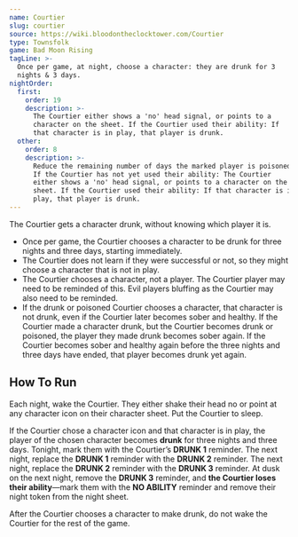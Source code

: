 ```yaml
---
name: Courtier
slug: courtier
source: https://wiki.bloodontheclocktower.com/Courtier
type: Townsfolk
game: Bad Moon Rising
tagLine: >-
  Once per game, at night, choose a character: they are drunk for 3
  nights & 3 days.
nightOrder:
  first:
    order: 19
    description: >-
      The Courtier either shows a 'no' head signal, or points to a
      character on the sheet. If the Courtier used their ability: If
      that character is in play, that player is drunk.
  other:
    order: 8
    description: >-
      Reduce the remaining number of days the marked player is poisoned.
      If the Courtier has not yet used their ability: The Courtier
      either shows a 'no' head signal, or points to a character on the
      sheet. If the Courtier used their ability: If that character is in
      play, that player is drunk.
---
```


The Courtier gets a character drunk, without knowing which player it is.

- Once per game, the Courtier chooses a character to be drunk for three
  nights and three days, starting immediately.
- The Courtier does not learn if they were successful or not, so they
  might choose a character that is not in play.
- The Courtier chooses a character, not a player. The Courtier player
  may need to be reminded of this. Evil players bluffing as the Courtier
  may also need to be reminded.
- If the drunk or poisoned Courtier chooses a character, that character
  is not drunk, even if the Courtier later becomes sober and healthy. If
  the Courtier made a character drunk, but the Courtier becomes drunk or
  poisoned, the player they made drunk becomes sober again. If the
  Courtier becomes sober and healthy again before the three nights and
  three days have ended, that player becomes drunk yet again.

## How To Run

Each night, wake the Courtier. They either shake their head no or point
at any character icon on their character sheet. Put the Courtier to
sleep.

If the Courtier chose a character icon and that character is in play,
the player of the chosen character becomes **drunk** for three nights
and three days. Tonight, mark them with the Courtier’s **DRUNK 1**
reminder. The next night, replace the **DRUNK 1** reminder with the
**DRUNK 2** reminder. The next night, replace the **DRUNK 2** reminder
with the **DRUNK 3** reminder. At dusk on the next night, remove the
**DRUNK 3** reminder, and **the Courtier loses their ability**—mark them
with the **NO ABILITY** reminder and remove their night token from the
night sheet.

After the Courtier chooses a character to make drunk, do not wake the
Courtier for the rest of the game.
